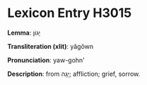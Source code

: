 # Lexicon Entry H3015

**Lemma**: יָגוֹן

**Transliteration (xlit)**: yâgôwn

**Pronunciation**: yaw-gohn'

**Description**:
from יָגָה; affliction; grief, sorrow.
